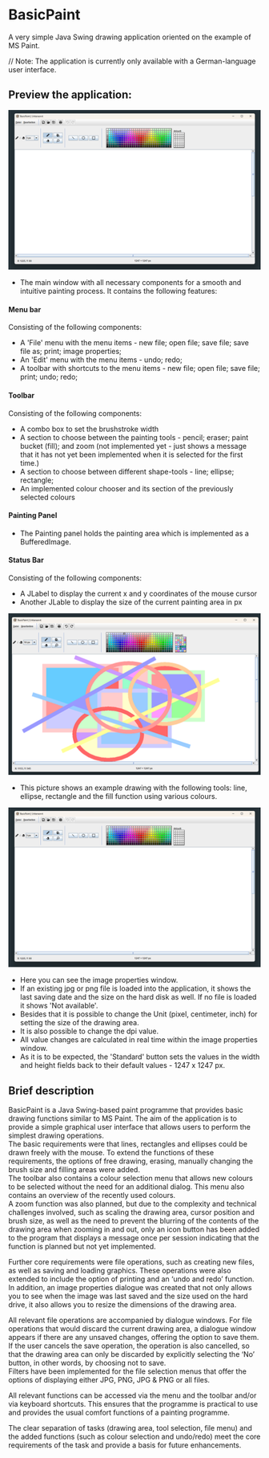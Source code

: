 # BasicPaint
A very simple Java Swing drawing application oriented on the example of MS Paint.

// Note: The application is currently only available with a German-language user interface.

## Preview the application:
![screenshot_MainWindow.png](assets/screenshots/screenshot_MainWindow.png)
- The main window with all necessary components for a smooth and intuitive painting process. It contains the following features:

#### Menu bar
Consisting of the following components:
- A 'File' menu with the menu items - new file; open file; save file; save file as; print; image properties;
- An 'Edit' menu with the menu items - undo; redo;
- A toolbar with shortcuts to the menu items - new file; open file; save file; print; undo; redo;

#### Toolbar
Consisting of the following components:
- A combo box to set the brushstroke width
- A section to choose between the painting tools - pencil; eraser; paint bucket (fill); and zoom (not implemented yet - just shows a message that it has not yet been implemented when it is selected for the first time.)
- A section to choose between different shape-tools - line; ellipse; rectangle;
- An implemented colour chooser and its section of the previously selected colours

#### Painting Panel
- The Painting panel holds the painting area which is implemented as a BufferedImage.

#### Status Bar
Consisting of the following components:
- A JLabel to display the current x and y coordinates of the mouse cursor
- Another JLable to display the size of the current painting area in px

![screenshot_exampleDrawing.png](assets/screenshots/screenshot_exampleDrawing.png)
- This picture shows an example drawing with the following tools: line, ellipse, rectangle and the fill function using various colours. 

![screenshot_ImagePropertiesView.png](assets/screenshots/screenshot_MainWindow.png)
- Here you can see the image properties window. 
- If an existing jpg or png file is loaded into the application, it shows the last saving date and the size on the hard disk as well. If no file is loaded it shows 'Not available'. 
- Besides that it is possible to change the Unit (pixel, centimeter, inch) for setting the size of the drawing area. 
- It is also possible to change the dpi value. 
- All value changes are calculated in real time within the image properties window. 
- As it is to be expected, the 'Standard' button sets the values in the width and height fields back to their default values - 1247 x 1247 px.

## Brief description
BasicPaint is a Java Swing-based paint programme that provides basic drawing functions similar to MS Paint. The aim of the application is to provide a simple graphical user interface that allows users to perform the simplest drawing operations. 
<br>The basic requirements were that lines, rectangles and ellipses could be drawn freely with the mouse. To extend the functions of these requirements, the options of free drawing, erasing, manually changing the brush size and filling areas were added.
<br>The toolbar also contains a colour selection menu that allows new colours to be selected without the need for an additional dialog. This menu also contains an overview of the recently used colours.
<br>A zoom function was also planned, but due to the complexity and technical challenges involved, such as scaling the drawing area, cursor position and brush size, as well as the need to prevent the blurring of the contents of the drawing area when zooming in and out, only an icon button has been added to the program that displays a message once per session indicating that the function is planned but not yet implemented.

Further core requirements were file operations, such as creating new files, as well as saving and loading graphics. These operations were also extended to include the option of printing and an ‘undo and redo’ function. In addition, an image properties dialogue was created that not only allows you to see when the image was last saved and the size used on the hard drive, it also allows you to resize the dimensions of the drawing area.

All relevant file operations are accompanied by dialogue windows. For file operations that would discard the current drawing area, a dialogue window appears if there are any unsaved changes, offering the option to save them.  If the user cancels the save operation, the operation is also cancelled, so that the drawing area can only be discarded by explicitly selecting the ‘No’ button, in other words, by choosing not to save.
<br> Filters have been implemented for the file selection menus that offer the options of displaying either JPG, PNG, JPG & PNG or all files.

All relevant functions can be accessed via the menu and the toolbar and/or via keyboard shortcuts. This ensures that the programme is practical to use and provides the usual comfort functions of a painting programme.

The clear separation of tasks (drawing area, tool selection, file menu) and the added functions (such as colour selection and undo/redo) meet the core requirements of the task and provide a basis for future enhancements.
